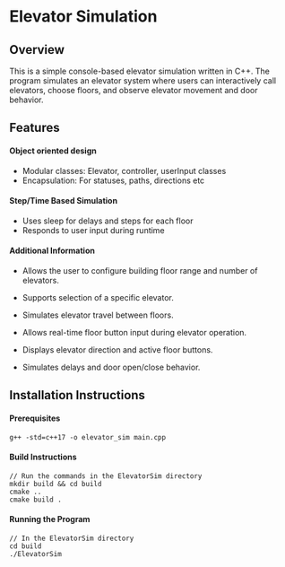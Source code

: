# Elevator Simulation

## Overview
This is a simple console-based elevator simulation written in C++. 
The program simulates an elevator system where users can interactively call elevators, choose floors, and observe elevator movement and door behavior.

## Features

#### Object oriented design
- Modular classes: Elevator, controller, userInput classes
- Encapsulation: For statuses, paths, directions etc

#### Step/Time Based Simulation
- Uses sleep for delays and steps for each floor
- Responds to user input during runtime

#### Additional Information
- Allows the user to configure building floor range and number of elevators.

- Supports selection of a specific elevator.

- Simulates elevator travel between floors.

- Allows real-time floor button input during elevator operation.

- Displays elevator direction and active floor buttons.

- Simulates delays and door open/close behavior.

## Installation Instructions

#### Prerequisites
```
g++ -std=c++17 -o elevator_sim main.cpp

```

#### Build Instructions

```
// Run the commands in the ElevatorSim directory
mkdir build && cd build
cmake ..
cmake build .

```

#### Running the Program

```
// In the ElevatorSim directory
cd build
./ElevatorSim

```
